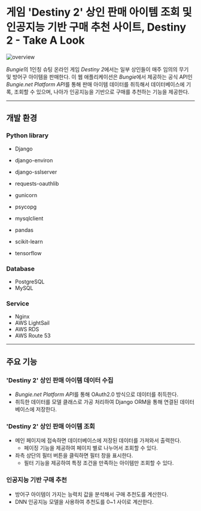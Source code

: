 # 게임 'Destiny 2' 상인 판매 아이템 조회 및 인공지능 기반 구매 추천 사이트, Destiny 2 - Take A Look

![overview](https://user-images.githubusercontent.com/42332051/232289232-0e53c843-edca-4dd0-9427-dd212386fa8e.png)

*Bungie*의 1인칭 슈팅 온라인 게임 *Destiny 2*에서는 일부 상인들이 매주 임의의 무기 및 방어구 아이템을 판매한다. 이 웹 애플리케이션은 *Bungie*에서 제공하는 공식 API인 *Bungie.net Platform API*를 통해 판매 아이템 데이터를 취득해서 데이터베이스에 기록, 조회할 수 있으며, 나아가 인공지능을 기반으로 구매를 추천하는 기능을 제공한다.

---

## 개발 환경

### Python library

- Django
- django-environ
- django-sslserver
- requests-oauthlib

- gunicorn
- psycopg
- mysqlclient

- pandas
- scikit-learn
- tensorflow

### Database

- PostgreSQL
- MySQL

### Service

- Nginx
- AWS LightSail
- AWS RDS
- AWS Route 53

---

## 주요 기능

### 'Destiny 2' 상인 판매 아이템 데이터 수집

- *Bungie.net Platform API*를 통해 OAuth2.0 방식으로 데이터를 취득한다.
- 취득한 데이터를 모델 클래스로 가공 처리하여 Django ORM을 통해 연결된 데이터베이스에 저장한다.

### 'Destiny 2' 상인 판매 아이템 조회

- 메인 페이지에 접속하면 데이터베이스에 저장된 데이터를 가져와서 출력한다.
  - 페이징 기능을 제공하여 페이지 별로 나누어서 조회할 수 있다.
- 좌측 상단의 필터 버튼을 클릭하면 필터 창을 표시한다.
  - 필터 기능을 제공하여 특정 조건을 만족하는 아이템만 조회할 수 있다.

### 인공지능 기반 구매 추천

- 방어구 아이템이 가지는 능력치 값을 분석해서 구매 추천도를 계산한다.
- DNN 인공지능 모델을 사용하여 추천도를 0~1 사이로 계산한다.
